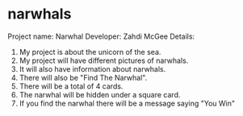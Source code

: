 # narwhals

Project name: Narwhal
Developer: Zahdi McGee
Details:
1. My project is about the unicorn of the sea.
2. My project will have different pictures of narwhals.
3. It will also have information about narwhals.
4. There will also be "Find The Narwhal".
  1. There will be a total of 4 cards.
  2. The narwhal will be hidden under a square card.
  3. If you find the narwhal there will be a message saying "You Win"
